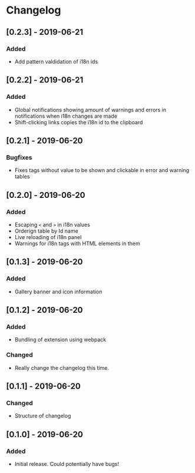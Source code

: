 # Changelog
## [0.2.3] - 2019-06-21
### Added
- Add pattern valdidation of i18n ids

## [0.2.2] - 2019-06-21
### Added
- Global notifications showing amount of warnings and errors in notifications when i18n changes are made
- Shift-clicking links copies the i18n id to the clipboard


## [0.2.1] - 2019-06-20
### Bugfixes
- Fixes tags without value to be shown and clickable in error and warning tables

## [0.2.0] - 2019-06-20
### Added
- Escaping `<` and `>` in i18n values
- Orderign table by Id name
- Live reloading of i18n panel
- Warnings for i18n tags with HTML elements in them

## [0.1.3] - 2019-06-20
### Added
- Gallery banner and icon information

## [0.1.2] - 2019-06-20
### Added
- Bundling of extension using webpack
### Changed
- Really change the changelog this time.

## [0.1.1] - 2019-06-20
### Changed
- Structure of changelog

## [0.1.0] - 2019-06-20

### Added
- Initial release. Could potentially have bugs!
